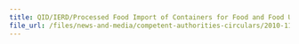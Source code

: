 ```yaml
---
title: QID/IERD/Processed Food Import of Containers for Food and Food Utensils 
file_url: /files/news-and-media/competent-authorities-circulars/2010-11-08-CA2.pdf
---
```

